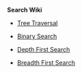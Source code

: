 **Search Wiki**

* [Tree Traversal](https://en.wikipedia.org/wiki/Tree_traversal)

* [Binary Search](https://en.wikipedia.org/wiki/Binary_search_algorithm)

* [Depth First Search](https://en.wikipedia.org/wiki/Depth-first_search)

* [Breadth First Search](https://en.wikipedia.org/wiki/Breadth-first_search)

